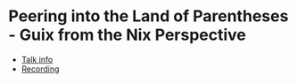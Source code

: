 # Peering into the Land of Parentheses - Guix from the Nix Perspective

* [Talk info]()
* [Recording](https://www.youtube.com/watch?v=bDGzCXr6VYU)
